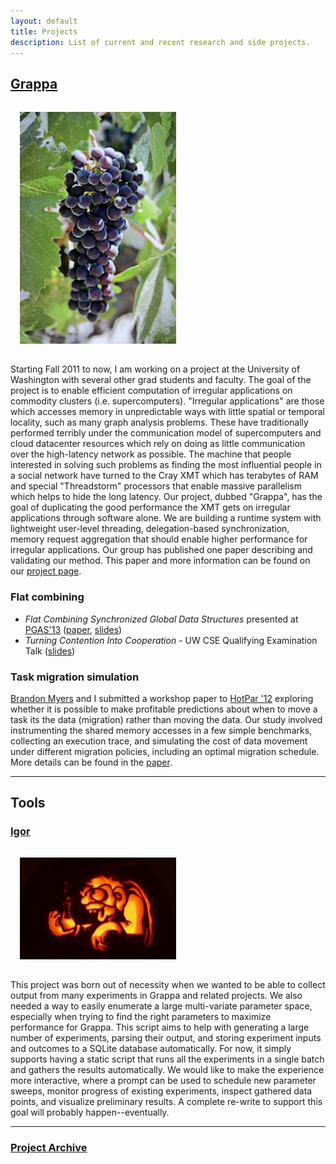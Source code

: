 ```yaml
---
layout: default
title: Projects
description: List of current and recent research and side projects.
---
```


## [Grappa](http://grappa.io)
<img src="img/grappa-grapes.jpg" class="img-thumbnail pull-right" style="width:250px;margin:15px"/>

Starting Fall 2011 to now, I am working on a project at the University of Washington with several other grad students and faculty. The goal of the project is to enable efficient computation of irregular applications on commodity clusters (i.e. supercomputers). "Irregular applications" are those which accesses memory in unpredictable ways with little spatial or temporal locality, such as many graph analysis problems. These have traditionally performed terribly under the communication model of supercomputers and cloud datacenter resources which rely on doing as little communication over the high-latency network as possible. The machine that people interested in solving such problems as finding the most influential people in a social network have turned to the Cray XMT which has terabytes of RAM and special "Threadstorm" processors that enable massive parallelism which helps to hide the long latency. Our project, dubbed "Grappa", has the goal of duplicating the good performance the XMT gets on irregular applications through software alone. We are building a runtime system with lightweight user-level threading, delegation-based synchronization, memory request aggregation that should enable higher performance for irregular applications. Our group has published one paper describing and validating our method. This paper and more information can be found on our [project page](http://grappa.io).

### Flat combining

- *Flat Combining Synchronized Global Data Structures* presented at [PGAS'13](http://www.pgas2013.org.uk) ([paper](pubs/holt-pgas13.pdf), [slides](pubs/holt-pgas13-slides.pdf))
- *Turning Contention Into Cooperation* - UW CSE Qualifying Examination Talk ([slides](pubs/holt-quals.pdf))

### Task migration simulation
[Brandon Myers](http://www.cs.washington.edu/homes/bdmyers/) and I submitted a workshop paper to [HotPar '12](https://www.usenix.org/conference/hotpar12) exploring whether it is possible to make profitable predictions about when to move a task its the data (migration) rather than moving the data. Our study involved instrumenting the shared memory accesses in a few simple benchmarks, collecting an execution trace, and simulating the cost of data movement under different migration policies, including an optimal migration schedule. More details can be found in the [paper](https://www.usenix.org/system/files/conference/hotpar12/hotpar12-final46.pdf).

---

## Tools
### [Igor](http://github.com/bholt/igor)
<img src="img/mini-igor.jpg" class="img-thumbnail pull-right" style="width:250px;margin:15px"/>

This project was born out of necessity when we wanted to be able to collect output from many experiments in Grappa and related projects. We also needed a way to easily enumerate a large multi-variate parameter space, especially when trying to find the right parameters to maximize performance for Grappa. This script aims to help with generating a large number of experiments, parsing their output, and storing experiment inputs and outcomes to a SQLite database automatically. For now, it simply supports having a static script that runs all the experiments in a single batch and gathers the results automatically. We would like to make the experience more interactive, where a prompt can be used to schedule new parameter sweeps, monitor progress of existing experiments, inspect gathered data points, and visualize preliminary results. A complete re-write to support this goal will probably happen--eventually.


---

### [Project Archive](old_projects.html)
